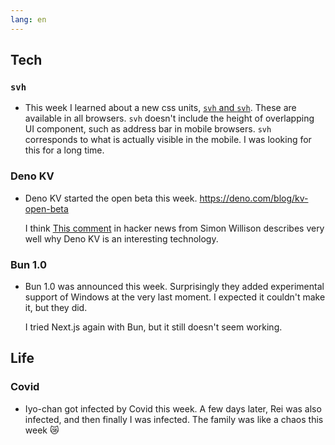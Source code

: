 ```yaml
---
lang: en
---
```


## Tech

### `svh`

- This week I learned about a new css units, [`svh` and `svh`](https://coliss.com/articles/build-websites/operation/css/large-small-dynamic-viewport-sizes.html). These are available in all browsers. `svh` doesn't include the height of overlapping UI component, such as address bar in mobile browsers. `svh` corresponds to what is actually visible in the mobile. I was looking for this for a long time.

### Deno KV

- Deno KV started the open beta this week. https://deno.com/blog/kv-open-beta

  I think [This comment](https://news.ycombinator.com/item?id=37396244) in hacker news from Simon Willison describes very well why Deno KV is an interesting technology.

### Bun 1.0

- Bun 1.0 was announced this week. Surprisingly they added experimental support of Windows at the very last moment. I expected it couldn't make it, but they did.

  I tried Next.js again with Bun, but it still doesn't seem working.

## Life

### Covid

- Iyo-chan got infected by Covid this week. A few days later, Rei was also infected, and then finally I was infected. The family was like a chaos this week 😿
